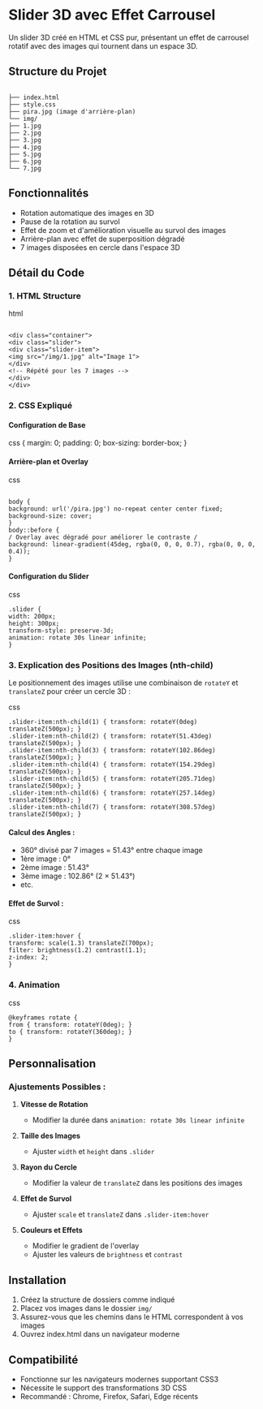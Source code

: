 # Slider 3D avec Effet Carrousel

Un slider 3D créé en HTML et CSS pur, présentant un effet de carrousel rotatif avec des images qui tournent dans un espace 3D.

## Structure du Projet

```

├── index.html
├── style.css
├── pira.jpg (image d'arrière-plan)
└── img/
├── 1.jpg
├── 2.jpg
├── 3.jpg
├── 4.jpg
├── 5.jpg
├── 6.jpg
└── 7.jpg

```

## Fonctionnalités

- Rotation automatique des images en 3D
- Pause de la rotation au survol
- Effet de zoom et d'amélioration visuelle au survol des images
- Arrière-plan avec effet de superposition dégradé
- 7 images disposées en cercle dans l'espace 3D

## Détail du Code

### 1. HTML Structure

html

```

<div class="container">
<div class="slider">
<div class="slider-item">
<img src="/img/1.jpg" alt="Image 1">
</div>
<!-- Répété pour les 7 images -->
</div>
</div>

```


### 2. CSS Expliqué

#### Configuration de Base

css
{
margin: 0;
padding: 0;
box-sizing: border-box;
}



#### Arrière-plan et Overlay

css

```

body {
background: url('/pira.jpg') no-repeat center center fixed;
background-size: cover;
}
body::before {
/ Overlay avec dégradé pour améliorer le contraste /
background: linear-gradient(45deg, rgba(0, 0, 0, 0.7), rgba(0, 0, 0, 0.4));
}

```

#### Configuration du Slider


css

```
.slider {
width: 200px;
height: 300px;
transform-style: preserve-3d;
animation: rotate 30s linear infinite;
}

```

### 3. Explication des Positions des Images (nth-child)

Le positionnement des images utilise une combinaison de `rotateY` et `translateZ` pour créer un cercle 3D :


css

```
.slider-item:nth-child(1) { transform: rotateY(0deg) translateZ(500px); }
.slider-item:nth-child(2) { transform: rotateY(51.43deg) translateZ(500px); }
.slider-item:nth-child(3) { transform: rotateY(102.86deg) translateZ(500px); }
.slider-item:nth-child(4) { transform: rotateY(154.29deg) translateZ(500px); }
.slider-item:nth-child(5) { transform: rotateY(205.71deg) translateZ(500px); }
.slider-item:nth-child(6) { transform: rotateY(257.14deg) translateZ(500px); }
.slider-item:nth-child(7) { transform: rotateY(308.57deg) translateZ(500px); }

```

#### Calcul des Angles :
- 360° divisé par 7 images = 51.43° entre chaque image
- 1ère image : 0°
- 2ème image : 51.43°
- 3ème image : 102.86° (2 × 51.43°)
- etc.

#### Effet de Survol :

css

```
.slider-item:hover {
transform: scale(1.3) translateZ(700px);
filter: brightness(1.2) contrast(1.1);
z-index: 2;
}

```

### 4. Animation


css

```
@keyframes rotate {
from { transform: rotateY(0deg); }
to { transform: rotateY(360deg); }
}

```


## Personnalisation

### Ajustements Possibles :
1. **Vitesse de Rotation**
   - Modifier la durée dans `animation: rotate 30s linear infinite`

2. **Taille des Images**
   - Ajuster `width` et `height` dans `.slider`

3. **Rayon du Cercle**
   - Modifier la valeur de `translateZ` dans les positions des images

4. **Effet de Survol**
   - Ajuster `scale` et `translateZ` dans `.slider-item:hover`

5. **Couleurs et Effets**
   - Modifier le gradient de l'overlay
   - Ajuster les valeurs de `brightness` et `contrast`

## Installation

1. Créez la structure de dossiers comme indiqué
2. Placez vos images dans le dossier `img/`
3. Assurez-vous que les chemins dans le HTML correspondent à vos images
4. Ouvrez index.html dans un navigateur moderne

## Compatibilité

- Fonctionne sur les navigateurs modernes supportant CSS3
- Nécessite le support des transformations 3D CSS
- Recommandé : Chrome, Firefox, Safari, Edge récents